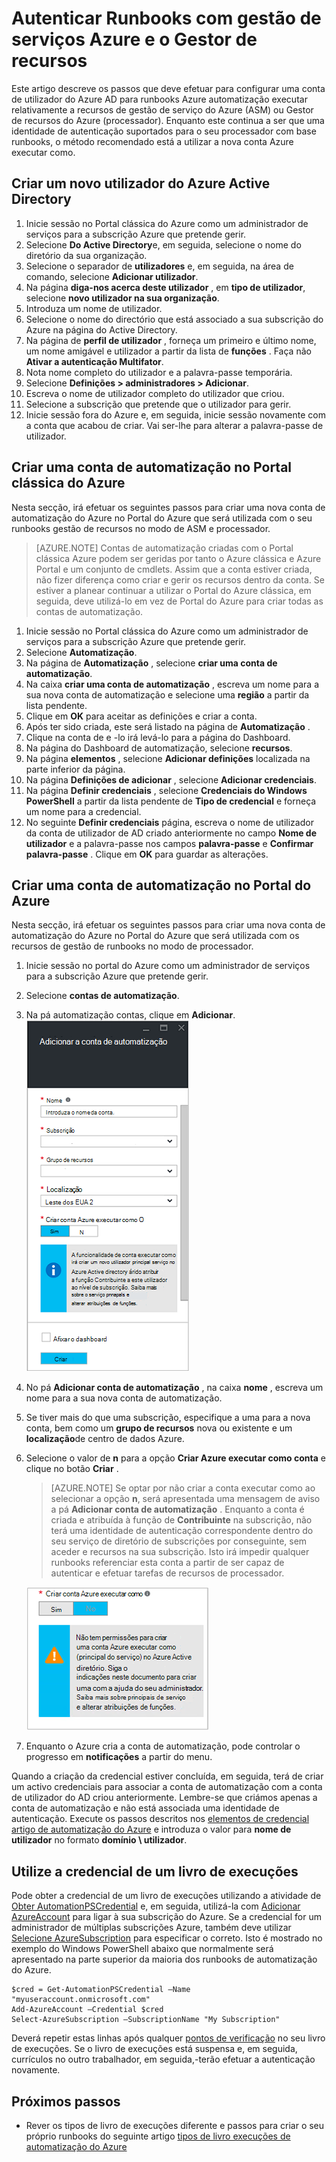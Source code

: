 <properties
   pageTitle="Configurar conta de utilizador do Azure AD | Microsoft Azure"
   description="Este artigo descreve como configurar as credenciais de conta de utilizador do Azure AD para runbooks no Azure automatização para autenticar contra processador e ASM."
   services="automation"
   documentationCenter=""
   authors="MGoedtel"
   manager="jwhit"
   editor="tysonn"
   keywords="conta de utilizador do Azure do active directory utilizador, azure service gestão, azure ad" />
<tags
   ms.service="automation"
   ms.devlang="na"
   ms.topic="get-started-article"
   ms.tgt_pltfrm="na"
   ms.workload="infrastructure-services"
   ms.date="09/12/2016"
   ms.author="magoedte" />

# <a name="authenticate-runbooks-with-azure-service-management-and-resource-manager"></a>Autenticar Runbooks com gestão de serviços Azure e o Gestor de recursos

Este artigo descreve os passos que deve efetuar para configurar uma conta de utilizador do Azure AD para runbooks Azure automatização executar relativamente a recursos de gestão de serviço do Azure (ASM) ou Gestor de recursos do Azure (processador).  Enquanto este continua a ser que uma identidade de autenticação suportados para o seu processador com base runbooks, o método recomendado está a utilizar a nova conta Azure executar como.       

## <a name="create-a-new-azure-active-directory-user"></a>Criar um novo utilizador do Azure Active Directory

1. Inicie sessão no Portal clássica do Azure como um administrador de serviços para a subscrição Azure que pretende gerir.
2. Selecione **Do Active Directory**e, em seguida, selecione o nome do diretório da sua organização.
3. Selecione o separador de **utilizadores** e, em seguida, na área de comando, selecione **Adicionar utilizador**.
4. Na página **diga-nos acerca deste utilizador** , em **tipo de utilizador**, selecione **novo utilizador na sua organização**.
5. Introduza um nome de utilizador.  
6. Selecione o nome do directório que está associado a sua subscrição do Azure na página do Active Directory.
7. Na página de **perfil de utilizador** , forneça um primeiro e último nome, um nome amigável e utilizador a partir da lista de **funções** .  Faça não **Ativar a autenticação Multifator**.
8. Nota nome completo do utilizador e a palavra-passe temporária.
9. Selecione **Definições > administradores > Adicionar**.
10. Escreva o nome de utilizador completo do utilizador que criou.
11. Selecione a subscrição que pretende que o utilizador para gerir.
12. Inicie sessão fora do Azure e, em seguida, inicie sessão novamente com a conta que acabou de criar. Vai ser-lhe para alterar a palavra-passe de utilizador.


## <a name="create-an-automation-account-in-azure-classic-portal"></a>Criar uma conta de automatização no Portal clássica do Azure
Nesta secção, irá efetuar os seguintes passos para criar uma nova conta de automatização do Azure no Portal do Azure que será utilizada com o seu runbooks gestão de recursos no modo de ASM e processador.  

>[AZURE.NOTE] Contas de automatização criadas com o Portal clássica Azure podem ser geridas por tanto o Azure clássica e Azure Portal e um conjunto de cmdlets. Assim que a conta estiver criada, não fizer diferença como criar e gerir os recursos dentro da conta. Se estiver a planear continuar a utilizar o Portal do Azure clássica, em seguida, deve utilizá-lo em vez de Portal do Azure para criar todas as contas de automatização.


1. Inicie sessão no Portal clássica do Azure como um administrador de serviços para a subscrição Azure que pretende gerir.
2. Selecione **Automatização**.
3. Na página de **Automatização** , selecione **criar uma conta de automatização**.
4. Na caixa **criar uma conta de automatização** , escreva um nome para a sua nova conta de automatização e selecione uma **região** a partir da lista pendente.  
5. Clique em **OK** para aceitar as definições e criar a conta.
6. Após ter sido criada, este será listado na página de **Automatização** .
7. Clique na conta de e -lo irá levá-lo para a página do Dashboard.  
8. Na página do Dashboard de automatização, selecione **recursos**.
9. Na página **elementos** , selecione **Adicionar definições** localizada na parte inferior da página.
10. Na página **Definições de adicionar** , selecione **Adicionar credenciais**.
11. Na página **Definir credenciais** , selecione **Credenciais do Windows PowerShell** a partir da lista pendente de **Tipo de credencial** e forneça um nome para a credencial.
12. No seguinte **Definir credenciais** página, escreva o nome de utilizador da conta de utilizador de AD criado anteriormente no campo **Nome de utilizador** e a palavra-passe nos campos **palavra-passe** e **Confirmar palavra-passe** . Clique em **OK** para guardar as alterações.

## <a name="create-an-automation-account-in-the-azure-portal"></a>Criar uma conta de automatização no Portal do Azure

Nesta secção, irá efetuar os seguintes passos para criar uma nova conta de automatização do Azure no Portal do Azure que será utilizada com os recursos de gestão de runbooks no modo de processador.  

1. Inicie sessão no portal do Azure como um administrador de serviços para a subscrição Azure que pretende gerir.
2. Selecione **contas de automatização**.
3. Na pá automatização contas, clique em **Adicionar**.<br>![Adicionar a conta de automatização](media/automation-sec-configure-azure-runas-account/add-automation-acct-properties.png)
2. No pá **Adicionar conta de automatização** , na caixa **nome** , escreva um nome para a sua nova conta de automatização.
5. Se tiver mais do que uma subscrição, especifique a uma para a nova conta, bem como um **grupo de recursos** nova ou existente e um **localização**de centro de dados Azure.
3. Selecione o valor de **n** para a opção **Criar Azure executar como conta** e clique no botão **Criar** .  

    >[AZURE.NOTE] Se optar por não criar a conta executar como ao selecionar a opção **n**, será apresentada uma mensagem de aviso a pá **Adicionar conta de automatização** .  Enquanto a conta é criada e atribuída à função de **Contribuinte** na subscrição, não terá uma identidade de autenticação correspondente dentro do seu serviço de diretório de subscrições por conseguinte, sem aceder e recursos na sua subscrição.  Isto irá impedir qualquer runbooks referenciar esta conta a partir de ser capaz de autenticar e efetuar tarefas de recursos de processador.

    ![Adicionar Automatização aviso de conta](media/automation-sec-configure-azure-runas-account/add-automation-acct-properties-error.png)

4. Enquanto o Azure cria a conta de automatização, pode controlar o progresso em **notificações** a partir do menu.

Quando a criação da credencial estiver concluída, em seguida, terá de criar um activo credenciais para associar a conta de automatização com a conta de utilizador do AD criou anteriormente.  Lembre-se que criámos apenas a conta de automatização e não está associada uma identidade de autenticação.  Execute os passos descritos nos [elementos de credencial artigo de automatização do Azure](../automation/automation-credentials.md#creating-a-new-credential) e introduza o valor para **nome de utilizador** no formato **domínio \ utilizador**.

## <a name="use-the-credential-in-a-runbook"></a>Utilize a credencial de um livro de execuções

Pode obter a credencial de um livro de execuções utilizando a atividade de [Obter AutomationPSCredential](http://msdn.microsoft.com/library/dn940015.aspx) e, em seguida, utilizá-la com [Adicionar AzureAccount](http://msdn.microsoft.com/library/azure/dn722528.aspx) para ligar à sua subscrição do Azure. Se a credencial for um administrador de múltiplas subscrições Azure, também deve utilizar [Selecione AzureSubscription](http://msdn.microsoft.com/library/dn495203.aspx) para especificar o correto. Isto é mostrado no exemplo do Windows PowerShell abaixo que normalmente será apresentado na parte superior da maioria dos runbooks de automatização do Azure.

    $cred = Get-AutomationPSCredential –Name "myuseraccount.onmicrosoft.com"
    Add-AzureAccount –Credential $cred
    Select-AzureSubscription –SubscriptionName "My Subscription"

Deverá repetir estas linhas após qualquer [pontos de verificação](http://technet.microsoft.com/library/dn469257.aspx#bk_Checkpoints) no seu livro de execuções. Se o livro de execuções está suspensa e, em seguida, currículos no outro trabalhador, em seguida,-terão efetuar a autenticação novamente.

## <a name="next-steps"></a>Próximos passos
* Rever os tipos de livro de execuções diferente e passos para criar o seu próprio runbooks do seguinte artigo [tipos de livro execuções de automatização do Azure](../automation/automation-runbook-types.md)
